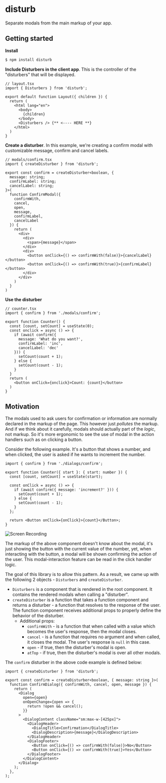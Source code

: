 # disturb

Separate modals from the main markup of your app.

## Getting started

**Install**

```sh
$ npm install disturb
```

**Include Disturbers in the client app**. This is the controller of the
"disturbers" that will be displayed.

```tsx
// layout.tsx
import { Disturbers } from 'disturb';

export default function Layout({ children }) {
  return (
    <html lang="en">
      <body>
        {children}
      </body>
      <Disturbers /> {** <---- HERE **}
    </html>
  )
}
```

**Create a disturber**. In this example, we're creating a confirm modal with
customizable message, confirm and cancel labels.

```tsx
// modals/confirm.tsx
import { createDisturber } from 'disturb';

export const confirm = createDisturber<boolean, {
  message: string;
  confirmLabel: string;
  cancelLabel: string;
}>(
  function ConfirmModal({
    confirmWith,
    cancel,
    open,
    message,
    confirmLabel,
    cancelLabel
  }) {
    return (
      <div>
        <div>
          <span>{message}</span>
        </div>
        <div>
          <button onClick={() => confirmWith(false)}>{cancelLabel}</button>
          <button onClick={() => confirmWith(true)}>{confirmLabel}</button>
        </div>
      </div>
    )
  }
)
```

**Use the disturber**

```tsx
// counter.tsx
import { confirm } from './modals/confirm';

export function Counter() {
  const [count, setCount] = useState(0);
  const onclick = async () => {
    if (await confirm({
      message: 'What do you want?',
      confirmLabel: 'inc',
      cancelLabel: 'dec'
    })) {
      setCount(count + 1);
    } else {
      setCount(count - 1);
    }
  }
  return (
    <button onClick={onclick}>Count: {count}</button>
  )
}
```

## Motivation

The modals used to ask users for confirmation or information are normally
declared in the markup of the page. This however just *pollutes* the markup. And
if we think about it carefully, modals should actually part of the *logic*, not
markup. So it's more ergonomic to see the use of modal in the action handlers
such as on clicking a button.

Consider the following example. It's a button that shows a number, and when
clicked, the user is asked if he wants to increment the number.

```tsx
import { confirm } from './dialogs/confirm';

export function Counter({ start }: { start: number }) {
  const [count, setCount] = useState(start);

  const onClick = async () => {
    if (await confirm({ message: 'increment?' })) {
      setCount(count + 1);
    } else {
      setCount(count - 1);
    }
  };

  return <Button onClick={onClick}>{count}</Button>;
}
```

![Screen Recording](https://github.com/caburnay/disturber/assets/3245568/c1681dd8-d1f9-4ea1-8b6c-20e549e8efee)

The markup of the above component doesn't know about the modal, it's just
showing the button with the current value of the number, yet, when interacting
with the button, a modal will be shown confirming the action of the user.
This modal-interaction feature can be read in the click handler logic.

The goal of this library is to allow this pattern. As a result, we came up with
the following 2 objects - `Disturbers` and `createDisturber`.

- `Disturbers` is a component that is rendered in the root component. It contains
the rendered modals when calling a "disturber".
- `createDisturber` is a function that takes a function component and returns a
  disturber - a function that resolves to the response of the user. The
  function component receives additional props to properly define the behavior
  of the disturber.
  - Additional props:
    - `confirmWith` - is a function that when called with a value which becomes
      the user's response, then the modal closes.
    - `cancel` - is a function that requires no argument and when called, it
      closes the modal. The user's response is `null` in this case.
    - `open` - if true, then the disturber's modal is open.
    - `atTop` - if true, then the disturber's modal is over all other modals.

The `confirm` disturber in the above code example is defined below:

```tsx
import { createDisturber } from 'disturb';

export const confirm = createDisturber<boolean, { message: string }>(
  function ConfirmDialog({ confirmWith, cancel, open, message }) {
    return (
      <Dialog
        open={open}
        onOpenChange={open => {
          return !open && cancel();
        }}
      >
        <DialogContent className="sm:max-w-[425px]">
          <DialogHeader>
            <DialogTitle>Confirmation</DialogTitle>
            <DialogDescription>{message}</DialogDescription>
          </DialogHeader>
          <DialogFooter>
            <Button onClick={() => confirmWith(false)}>No</Button>
            <Button onClick={() => confirmWith(true)}>Yes</Button>
          </DialogFooter>
        </DialogContent>
      </Dialog>
    );
  },
);
```
